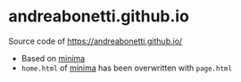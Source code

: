 # andreabonetti.github.io

Source code of https://andreabonetti.github.io/
- Based on [minima](https://github.com/jekyll/minima)
- `home.html` of [minima](https://github.com/jekyll/minima) has been overwritten with `page.html`
